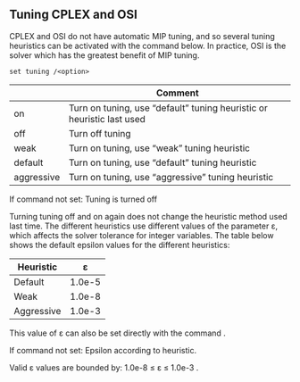 ## Tuning CPLEX and OSI
CPLEX and OSI do not have automatic MIP tuning, and so several tuning heuristics can be activated with the command below. In practice, OSI is the solver which has the greatest benefit of MIP tuning.
```
set tuning /<option>
```

|<option>|Comment|
|---|---|
|on|Turn on tuning, use “default” tuning heuristic or heuristic last used|
|off|Turn off tuning|
|weak|Turn on tuning, use “weak” tuning heuristic|
|default|Turn on tuning, use “default” tuning heuristic|
|aggressive|Turn on tuning, use “aggressive” tuning heuristic|

If command not set: Tuning is turned off

Turning tuning off and on again does not change the heuristic method used last time. The different heuristics use different values of the parameter ε, which affects the solver tolerance for integer variables. The table below shows the default epsilon values for the different heuristics:

|Heuristic|ε|
|---|---|
|Default|1.0e-5|
|Weak|1.0e-8|
|Aggressive|1.0e-3|

This value of ε can also be set directly with the command [](set_epsilon).

If command not set: Epsilon according to heuristic.

Valid ε values are bounded by: 1.0e-8 ≤ ε ≤ 1.0e-3 .